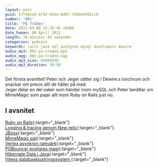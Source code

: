 ```yaml
---
layout: post
guid: 57febea4-ef42-426a-bdbf-7d9dde992cc8
number: '001'
title: 'På Tråden'
date: 2021-04-08 15:16:46 +0200
date_human: 08 April 2021
length: 39 minuter 49 sekunder
categories: podcast
keywords: rails java sql postgres mysql developers dewire
audio_mp3: 001-pa-traden.mp3
audio_ogg: 001-pa-traden.ogg
audio_mp3_size: 95605038
audio_mp3_duration: 39:50
---
```


Det första avsnittet!
Peter och Jeger sätter sig i Dewire:s lunchrum och snackar om precis allt de
håller på med.  
Jeger delar en del saker som händer inom mySQL och Peter
berättar om MimeMagic som pajar allt inom Ruby on Rails just nu.

<!--more-->

## I avsnitet

[Ruby on Rails](https://rubyonrails.org/){:target="\_blank"}  
[Logging & tracing genom New relic](https://docs.newrelic.com/docs/integrations/kubernetes-integration/installation/kubernetes-integration-install-configure/){:target="\_blank"}  
[JBoss](https://www.jboss.org/){:target="\_blank"}  
[MimeMagic paj](https://dev.to/cseeman/what-s-up-with-mimemagic-breaking-everything-he1){:target="\_blank"}  
[Vertex asynkron ramvärk](https://vertx.io){:target="\_blank"}  
[PGBouncer postgres magi](https://www.pgbouncer.org/){:target="\_blank"}  
[Hibernate Data i Java](https://hibernate.org/){:target="\_blank"}  
[Vitess databasklustringssystem ](https://vitess.io/){:target="\_blank"}
